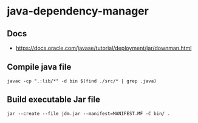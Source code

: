 # java-dependency-manager

## Docs
 - https://docs.oracle.com/javase/tutorial/deployment/jar/downman.html

## Compile java file

```
javac -cp ".:lib/*" -d bin $(find ./src/* | grep .java)
```

## Build executable Jar file

```
jar --create --file jdm.jar --manifest=MANIFEST.MF -C bin/ .
```
